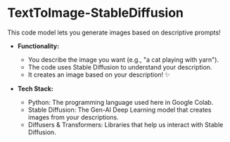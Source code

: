 # TextToImage-StableDiffusion

This code model lets you generate images based on descriptive prompts! 

* **Functionality:**
    * You describe the image you want (e.g., "a cat playing with yarn").
    * The code uses Stable Diffusion to understand your description.
    * It creates an image based on your description!  ✨

* **Tech Stack:**
    * Python: The programming language used here in Google Colab.
    * Stable Diffusion: The Gen-AI Deep Learning model that creates images from your descriptions.
    * Diffusers & Transformers: Libraries that help us interact with Stable Diffusion.
